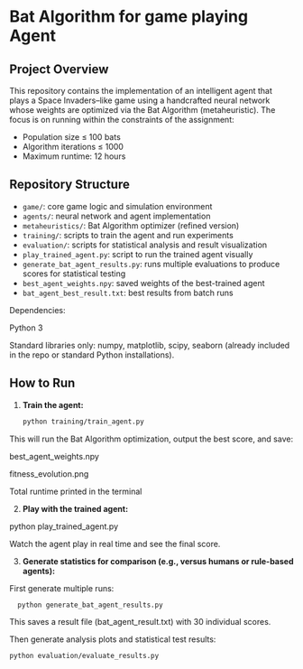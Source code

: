 # Bat Algorithm for game playing Agent

## Project Overview

This repository contains the implementation of an intelligent agent that plays a Space Invaders–like game using a handcrafted neural network whose weights are optimized via the Bat Algorithm (metaheuristic). The focus is on running within the constraints of the assignment:
- Population size ≤ 100 bats
- Algorithm iterations ≤ 1000
- Maximum runtime: 12 hours

## Repository Structure

- `game/`: core game logic and simulation environment
- `agents/`: neural network and agent implementation
- `metaheuristics/`: Bat Algorithm optimizer (refined version)
- `training/`: scripts to train the agent and run experiments
- `evaluation/`: scripts for statistical analysis and result visualization
- `play_trained_agent.py`: script to run the trained agent visually
- `generate_bat_agent_results.py`: runs multiple evaluations to produce scores for statistical testing
- `best_agent_weights.npy`: saved weights of the best-trained agent
- `bat_agent_best_result.txt`: best results from batch runs

Dependencies:

Python 3

Standard libraries only: numpy, matplotlib, scipy, seaborn (already included in the repo or standard Python installations).

## How to Run

1. **Train the agent:**

   ```bash
   python training/train_agent.py

  This will run the Bat Algorithm optimization, output the best score, and save:

best_agent_weights.npy

fitness_evolution.png

Total runtime printed in the terminal

2. **Play with the trained agent:**

python play_trained_agent.py

Watch the agent play in real time and see the final score.

3. **Generate statistics for comparison (e.g., versus humans or rule-based agents):**

First generate multiple runs:
```bash
  python generate_bat_agent_results.py
```
This saves a result file (bat_agent_result.txt) with 30 individual scores.

Then generate analysis plots and statistical test results:

```bash
python evaluation/evaluate_results.py

